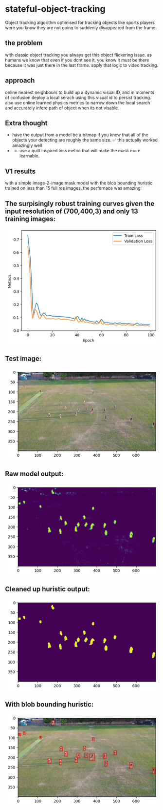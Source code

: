 # stateful-object-tracking
Object tracking algorithm optimised for tracking objects like sports players were you know they are not going to suddenly disappeared from the frame.

## the problem 
with classic object tracking you always get this object flickering issue. as humans we know that even if you dont see it, you know it must be there because it was just there in the last frame. apply that logic to video tracking. 

## approach
online nearest neighbours to build up a dynamic visual ID, and in moments of confusion deploy a local serach using this visual id to persist tracking.
also use online learned physics metrics to narrow down the local search and accurately infere path of object when its not visable.

## Extra thought
- have the output from a model be a bitmap if you know that all of the objects your detecting are roughly the same size. ✅ this actually worked amazingly well
- - use a quilt inspired loss metric that will make the mask more learnable. 

## V1 results
with a simple image-2-image mask model with the blob bounding huristic trained on less than 15 full res images, the perfornace was amazing:

The surpisingly robust training curves given the input resolution of (700,400,3) and only 13 training images:
---
![](v1_15/v1_15_training_curve.png)

Test image:
---
![](v1_15/v1_15_input.png)

Raw model output:
---
![](v1_15/v1_15_raw.png)

Cleaned up huristic output:
---
![](v1_15/v1_15_mask.png)

With blob bounding huristic:
---
![](v1_15/v1_15.png)
